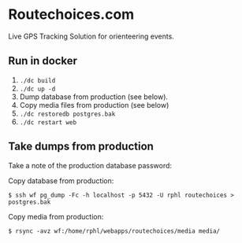 Routechoices.com
==================

Live GPS Tracking Solution for orienteering events.

Run in docker
-------------

1. `./dc build`
2. `./dc up -d`
3. Dump database from production (see below).
4. Copy media files from production (see below)
5. `./dc restoredb postgres.bak`
6. `./dc restart web`


Take dumps from production
--------------------------

Take a note of the production database password:

Copy database from production:

    $ ssh wf pg_dump -Fc -h localhost -p 5432 -U rphl routechoices > postgres.bak

Copy media from production:

    $ rsync -avz wf:/home/rphl/webapps/routechoices/media media/
